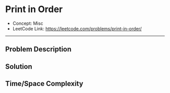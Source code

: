 # Print in Order

- Concept: Misc
- LeetCode Link: https://leetcode.com/problems/print-in-order/

---

## Problem Description

## Solution

## Time/Space Complexity


